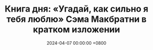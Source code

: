 ---
title: "Книга дня: «Угадай, как сильно я тебя люблю» Сэма Макбратни в кратком изложении"
description: >-
  Ищете нежную сказку? Книга Сэма Макбратни "Угадай, Как Сильно Я Тебя Люблю" — трогательная история о любви между родителем и ребёнком!
date: 2024-04-07 00:00:00 +0800
categories: [Мышление, Конспекты-книг]
tags:
  [
    угадай-как-сильно-я-тебя-люблю,
    сэм-макбратни,
    детские-книги,
    сказки-на-ночь,
    родительская-любовь,
    семейные-отношения,
    детская-литература,
    книги-с-картинками,
    эмоциональная-связь,
    трогательные-истории,
    семейные-узы,
    детские-эмоции,
    любовь-в-детских-книгах,
    чтение-для-детей,
    уютные-сказки
  ]
image: 
alt: Книга Угадай, Как Сильно Я Тебя Люблю Сэма Макбратни
fallback:
  - 
  - 
---